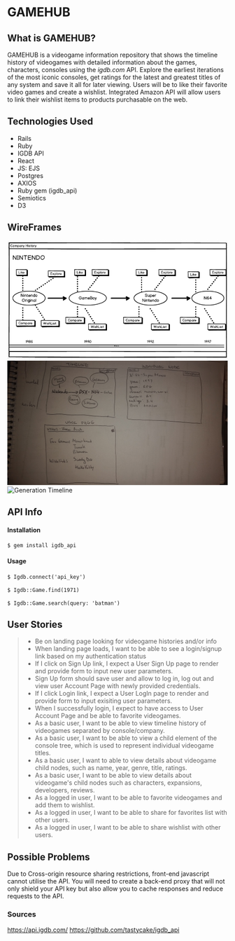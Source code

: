 # GAMEHUB 

## What is GAMEHUB?
GAMEHUB is a videogame information repository that shows the timeline history of videogames with detailed information about
the games, characters, consoles using the *igdb.com* API. Explore the earliest iterations of the most iconic consoles, get
ratings for the latest and greatest titles of any system and save it all for later viewing. Users will be to like their 
favorite video games and create a wishlist. Integrated Amazon API will allow users to link their wishlist items to products
purchasable on the web.

## Technologies Used
- Rails
- Ruby
- IGDB API
- React
- JS: EJS
- Postgres
- AXIOS
- Ruby gem (igdb_api)
- Semiotics
- D3

## WireFrames
![Company Timeline](Company_timeline.png)
![3 Pages Wireframe](p4_WF1.jpg)
![Generation Timeline](https://upload.wikimedia.org/wikipedia/en/timeline/5db892aa7d6ae01813f3725528e5053e.png)


## API Info

#### Installation 
```
$ gem install igdb_api
```

#### Usage
```
$ Igdb.connect('api_key')
```
```
$ Igdb::Game.find(1971)
```
```
$ Igdb::Game.search(query: 'batman')
```

## User Stories
> - Be on landing page looking for videogame histories and/or info
> - When landing page loads, I want to be able to see a login/signup link based on my authentication status
> - If I click on Sign Up link, I expect a User Sign Up page to render and provide form to input new user parameters.
> - Sign Up form should save user and allow to log in, log out and view user Account Page with newly provided credentials.
> - If I click Login link, I expect a User LogIn page to render and provide form to input exisiting user parameters.
> - When I successfully login, I expect to have access to User Account Page and be able to favorite videogames.
> - As a basic user, I want to be able to view timeline history of videogames separated by console/company.
> - As a basic user, I want to be able to view a child element of the console tree, which is used to represent individual
    videogame titles.
> - As a basic user, I want to able to view details about videogame child nodes, such as name, year, genre, title, ratings.
> - As a basic user, I want to be able to view details about videogame's child nodes such as characters, expansions, developers,
    reviews.
> - As a logged in user, I want to be able to favorite videogames and add them to wishlist.
> - As a logged in user, I want to be able to share for favorites list with other users.
> - As a logged in user, I want to be able to share wishlist with other users.

## Possible Problems
Due to Cross-origin resource sharing restrictions, front-end javascript cannot utilise the API. You will need to 
create a back-end proxy that will not only shield your API key but also allow you to cache responses and reduce 
requests to the API.

### Sources 
https://api.igdb.com/
https://github.com/tastycake/igdb_api
